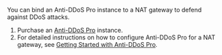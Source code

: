 You can bind an Anti-DDoS Pro instance to a NAT gateway to defend against DDoS attacks.
1. Purchase an [Anti-DDoS Pro](https://intl.cloud.tencent.com/document/product/1029/31748) instance.
2. For detailed instructions on how to configure Anti-DDoS Pro for a NAT gateway, see [Getting Started with Anti-DDoS Pro](https://intl.cloud.tencent.com/document/product/1029/31750).
